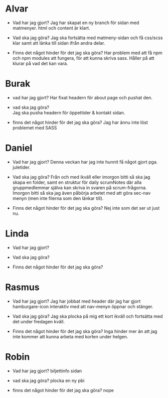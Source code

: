 # Alvar

   * Vad har jag gjort?
   Jag har skapat en ny branch för sidan med matmenyer. html och content är klart.

   * Vad ska jag göra?
   Jag ska fortsätta med matmeny-sidan och få css/scss klar samt att länka till sidan ifrån andra delar. 

   * Finns det något hinder för det jag ska göra?
   Har problem med att få npm och npm modules att fungera, för att kunna skriva sass. Håller på att klurar på vad det kan vara. 


# Burak

   * vad har jag gjort? 
   Har fixat headern för about page och pushat den.

   * vad ska jag göra?  
   Jag ska pusha headern för öppettider & kontakt sidan.

   * finns det något hinder för det jag ska göra?
   Jag har ännu inte löst problemet med SASS


# Daniel

   * Vad har jag gjort?
   Denna veckan har jag inte hunnit få något gjort pga. juletider.

   * Vad ska jag göra?
   Från och med ikväll eller imorgon bitti så ska jag skapa en folder, samt en struktur
   för daily scrumNotes där alla gruppmedlemmar själva kan skriva in svaren på scrum-frågorna.
   Imorgon bitti så ska jag även påbörja arbetet med att göra sec-nav menyn (men inte filerna som den länkar till).

   * Finns det något hinder för det jag ska göra?
   Nej inte som det ser ut just nu.


# Linda

   * Vad har jag gjort? 

   * Vad ska jag göra?  

   * Finns det något hinder för det jag ska göra?


# Rasmus

   * Vad har jag gjort?
   Jag har jobbat med header där jag har gjort hamburgare-icon interaktiv med att nav-menyn öppnar och stänger.

   * Vad ska jag göra? 
   Jag ska plocka på mig ett kort ikväll och fortsätta med det under fredagen kväll.

   * Finns det något hinder för det jag ska göra?
   Inga hinder mer än att jag inte kommer att kunna arbeta med korten under helgen.


# Robin

   * Vad har jag gjort?
    biljettinfo sidan

   * vad ska jag göra?
   plocka en ny pbi

   * finns det något hinder för det jag ska göra?
   nope

